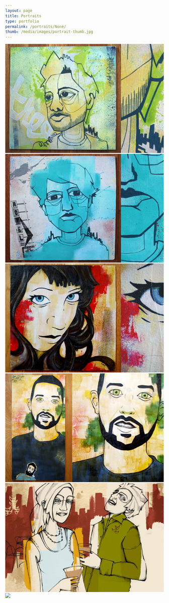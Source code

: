 ```yaml
---
layout: page
title: Portraits 
type: portfolio
permalink: /portraits/None/
thumb: /media/images/portrait-thumb.jpg
---
```




![](/media/images/portrait1.jpg)
![](/media/images/portrait2.jpg)
![](/media/images/portrait3.jpg)
![](/media/images/portrait4.jpg)
![](/media/images/portrait5.jpg)
![](/media/images/portrait6.jpg)